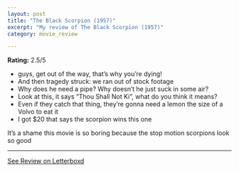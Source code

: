 ```yaml
---
layout: post
title: "The Black Scorpion (1957)"
excerpt: "My review of The Black Scorpion (1957)"
category: movie_review

---
```


**Rating:** 2.5/5

* guys, get out of the way, that’s why you’re dying!
* And then tragedy struck: we ran out of stock footage
* Why does he need a pipe? Why doesn’t he just suck in some air?
* Look at this, it says “Thou Shall Not Ki”, what do you think it means?
* Even if they catch that thing, they’re gonna need a lemon the size of a Volvo to eat it
* I got $20 that says the scorpion wins this one

It’s a shame this movie is so boring because the stop motion scorpions look so good

<hr>

[See Review on Letterboxd](https://boxd.it/4yvub9)
